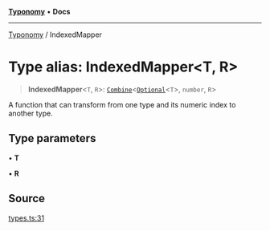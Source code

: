 [**Typonomy**](../README.md) • **Docs**

***

[Typonomy](../globals.md) / IndexedMapper

# Type alias: IndexedMapper\<T, R\>

> **IndexedMapper**\<`T`, `R`\>: [`Combine`](Combine.md)\<[`Optional`](Optional.md)\<`T`\>, `number`, `R`\>

A function that can transform from one type and its numeric index to another type.

## Type parameters

• **T**

• **R**

## Source

[types.ts:31](https://github.com/softcraft-development/typonomy/blob/f77f6002b19dd65199e89540af6d271db08bf123/src/types.ts#L31)
